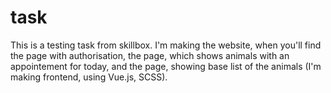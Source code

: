 # task

 This is a testing task from skillbox. I'm making the website, when you'll find the page with authorisation, the page, which shows animals with an appointement for today, and the page, showing base list of the animals (I'm making frontend, using Vue.js, SCSS).